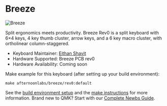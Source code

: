 # Breeze

![Breeze](https://imgur.com/a/1BKNmyR)

Split ergonomics meets productivity. Breeze Rev0 is a split keyboard with 6×4 keys, 4 key thumb cluster, arrow keys, and a 6 key macro cluster, with ortholinear column-staggered.

* Keyboard Maintainer: [Eithan Shavit](https://github.com/eithanshavit)
* Hardware Supported: Breeze PCB rev0
* Hardware Availability: Coming soon

Make example for this keyboard (after setting up your build environment):

    make afternoonlabs/breeze/rev0:default

See the [build environment setup](https://docs.qmk.fm/#/getting_started_build_tools) and the [make instructions](https://docs.qmk.fm/#/getting_started_make_guide) for more information. Brand new to QMK? Start with our [Complete Newbs Guide](https://docs.qmk.fm/#/newbs).
